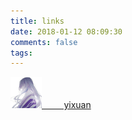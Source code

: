 ```yaml
---
title: links
date: 2018-01-12 08:09:30
comments: false
tags:
---
```

[<img src="/images/yixuan.png" height="50" width="50" /></img>&nbsp;&nbsp;&nbsp;&nbsp;&nbsp;&nbsp;&nbsp;&nbsp;&nbsp;yixuan](https://bookgh.github.io/)
